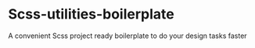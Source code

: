 # Scss-utilities-boilerplate
A convenient Scss project ready boilerplate to do your design tasks faster
